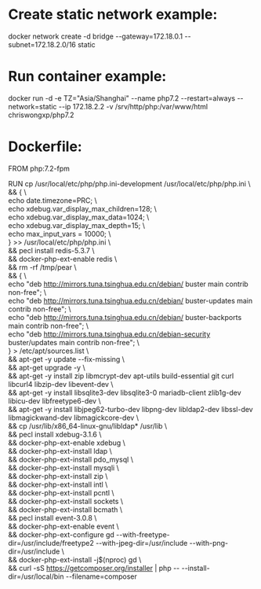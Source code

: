 # Create static network example:
docker network create -d bridge --gateway=172.18.0.1 --subnet=172.18.2.0/16 static

# Run container example:
docker run -d -e TZ="Asia/Shanghai" --name php7.2 --restart=always --network=static --ip 172.18.2.2 -v /srv/http/php:/var/www/html chriswongxp/php7.2

# Dockerfile:
FROM php:7.2-fpm

RUN cp /usr/local/etc/php/php.ini-development /usr/local/etc/php/php.ini \\<br>
&& { \\<br>
echo date.timezone=PRC; \\<br>
echo xdebug.var_display_max_children=128; \\<br>
echo xdebug.var_display_max_data=1024; \\<br>
echo xdebug.var_display_max_depth=15; \\<br>
echo max_input_vars = 10000; \\<br>
} >> /usr/local/etc/php/php.ini \\<br>
&& pecl install redis-5.3.7 \\<br>
&& docker-php-ext-enable redis \\<br>
&& rm -rf /tmp/pear \\<br>
&& { \\<br>
echo "deb http://mirrors.tuna.tsinghua.edu.cn/debian/ buster main contrib non-free"; \\<br>
echo "deb http://mirrors.tuna.tsinghua.edu.cn/debian/ buster-updates main contrib non-free"; \\<br>
echo "deb http://mirrors.tuna.tsinghua.edu.cn/debian/ buster-backports main contrib non-free"; \\<br>
echo "deb http://mirrors.tuna.tsinghua.edu.cn/debian-security buster/updates main contrib non-free"; \\<br>
} > /etc/apt/sources.list \\<br>
&& apt-get -y update --fix-missing \\<br>
&& apt-get upgrade -y \\<br>
&& apt-get -y install zip libmcrypt-dev apt-utils build-essential git curl libcurl4 libzip-dev libevent-dev \\<br>
&& apt-get -y install libsqlite3-dev libsqlite3-0 mariadb-client zlib1g-dev libicu-dev libfreetype6-dev \\<br>
&& apt-get -y install libjpeg62-turbo-dev libpng-dev libldap2-dev libssl-dev libmagickwand-dev libmagickcore-dev \\<br>
&& cp /usr/lib/x86_64-linux-gnu/libldap* /usr/lib \\<br>
&& pecl install xdebug-3.1.6 \\<br>
&& docker-php-ext-enable xdebug \\<br>
&& docker-php-ext-install ldap \\<br>
&& docker-php-ext-install pdo_mysql \\<br>
&& docker-php-ext-install mysqli \\<br>
&& docker-php-ext-install zip \\<br>
&& docker-php-ext-install intl \\<br>
&& docker-php-ext-install pcntl \\<br>
&& docker-php-ext-install sockets \\<br>
&& docker-php-ext-install bcmath \\<br>
&& pecl install event-3.0.8 \\<br>
&& docker-php-ext-enable event  \\<br>
&& docker-php-ext-configure gd --with-freetype-dir=/usr/include/freetype2 --with-jpeg-dir=/usr/include --with-png-dir=/usr/include \\<br>
&& docker-php-ext-install -j$(nproc) gd \\<br>
&& curl -sS https://getcomposer.org/installer | php -- --install-dir=/usr/local/bin --filename=composer
